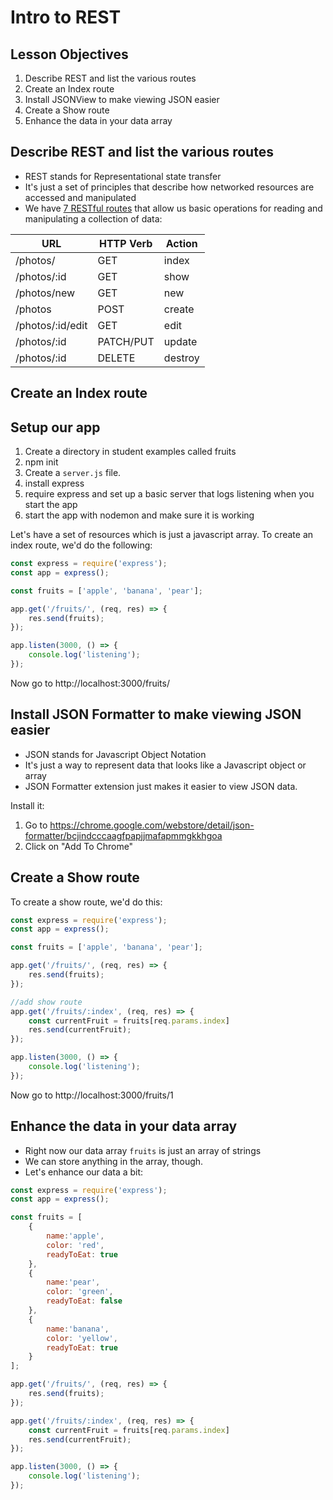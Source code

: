 # Intro to REST

## Lesson Objectives

1. Describe REST and list the various routes
1. Create an Index route
1. Install JSONView to make viewing JSON easier
1. Create a Show route
1. Enhance the data in your data array

## Describe REST and list the various routes

- REST stands for Representational state transfer
- It's just a set of principles that describe how networked resources are accessed and manipulated
- We have [7 RESTful routes](https://gist.github.com/alexpchin/09939db6f81d654af06b) that allow us basic operations for reading and manipulating a collection of data:

| **URL** | **HTTP Verb** |  **Action**|
|------------|-------------|------------|
| /photos/         | GET       | index  
| /photos/:id      | GET       | show       
| /photos/new         | GET       | new   
| /photos          | POST      | create   
| /photos/:id/edit | GET       | edit       
| /photos/:id      | PATCH/PUT | update    
| /photos/:id      | DELETE    | destroy  

## Create an Index route

## Setup our app

1.  Create a directory in student examples called fruits
2.  npm init
3.  Create a `server.js` file.
4.  install express
5.  require express and set up a basic server that logs listening when you start the app
6.  start the app with nodemon and make sure it is working

Let's have a set of resources which is just a javascript array.  To create an index route, we'd do the following:

```javascript
const express = require('express');
const app = express();

const fruits = ['apple', 'banana', 'pear'];

app.get('/fruits/', (req, res) => {
    res.send(fruits);
});

app.listen(3000, () => {
    console.log('listening');
});
```

Now go to http://localhost:3000/fruits/

## Install JSON Formatter to make viewing JSON easier

- JSON stands for Javascript Object Notation
- It's just a way to represent data that looks like a Javascript object or array
- JSON Formatter extension just makes it easier to view JSON data.

Install it:

1.  Go to https://chrome.google.com/webstore/detail/json-formatter/bcjindcccaagfpapjjmafapmmgkkhgoa
1. Click on "Add To Chrome"

## Create a Show route

To create a show route, we'd do this:

```javascript
const express = require('express');
const app = express();

const fruits = ['apple', 'banana', 'pear'];

app.get('/fruits/', (req, res) => {
    res.send(fruits);
});

//add show route
app.get('/fruits/:index', (req, res) => {
    const currentFruit = fruits[req.params.index]
    res.send(currentFruit);
});

app.listen(3000, () => {
    console.log('listening');
});
```

Now go to http://localhost:3000/fruits/1

## Enhance the data in your data array

- Right now our data array `fruits` is just an array of strings
- We can store anything in the array, though.
- Let's enhance our data a bit:

```javascript
const express = require('express');
const app = express();

const fruits = [
    {
        name:'apple',
        color: 'red',
        readyToEat: true
    },
    {
        name:'pear',
        color: 'green',
        readyToEat: false
    },
    {
        name:'banana',
        color: 'yellow',
        readyToEat: true
    }
];

app.get('/fruits/', (req, res) => {
    res.send(fruits);
});

app.get('/fruits/:index', (req, res) => {
    const currentFruit = fruits[req.params.index]
    res.send(currentFruit);
});

app.listen(3000, () => {
    console.log('listening');
});
```
